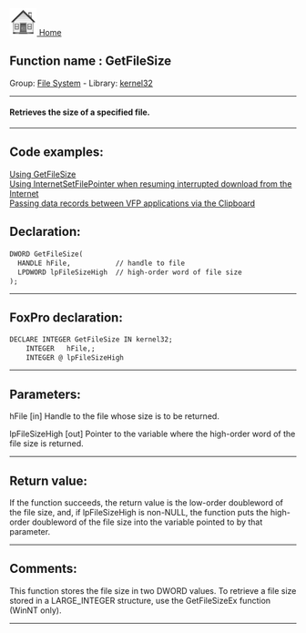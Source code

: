 [<img src="../../images/home.png"> Home ](https://github.com/VFPX/Win32API)  

## Function name : GetFileSize
Group: [File System](../../functions_group.md#File_System)  -  Library: [kernel32](../../Libraries.md#kernel32)  
***  


#### Retrieves the size of a specified file.
***  


## Code examples:
[Using GetFileSize](../../samples/sample_114.md)  
[Using InternetSetFilePointer when resuming interrupted download from the Internet](../../samples/sample_191.md)  
[Passing data records between VFP applications via the Clipboard](../../samples/sample_346.md)  

## Declaration:
```foxpro  
DWORD GetFileSize(
  HANDLE hFile,           // handle to file
  LPDWORD lpFileSizeHigh  // high-order word of file size
);  
```  
***  


## FoxPro declaration:
```foxpro  
DECLARE INTEGER GetFileSize IN kernel32;
	INTEGER   hFile,;
	INTEGER @ lpFileSizeHigh  
```  
***  


## Parameters:
hFile 
[in] Handle to the file whose size is to be returned. 

lpFileSizeHigh 
[out] Pointer to the variable where the high-order word of the file size is returned.  
***  


## Return value:
If the function succeeds, the return value is the low-order doubleword of the file size, and, if lpFileSizeHigh is non-NULL, the function puts the high-order doubleword of the file size into the variable pointed to by that parameter.  
***  


## Comments:
This function stores the file size in two DWORD values. To retrieve a file size stored in a LARGE_INTEGER structure, use the GetFileSizeEx function (WinNT only).   
  
***  

